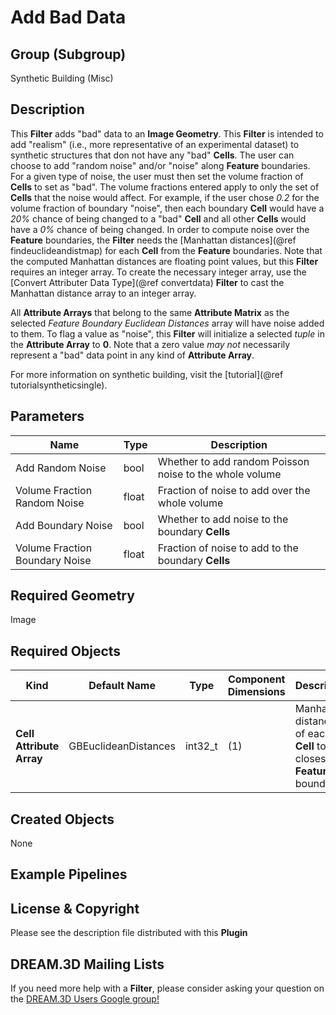 Add Bad Data 
=============

## Group (Subgroup) ##

Synthetic Building (Misc)

## Description ##

This **Filter** adds "bad" data to an **Image Geometry**.  This **Filter** is intended to add "realism" (i.e., more representative of an experimental dataset) to synthetic structures that don not have any "bad" **Cells**.  The user can choose to add "random noise" and/or "noise" along **Feature** boundaries. For a given type of noise, the user must then set the volume fraction of **Cells** to set as "bad".  The volume fractions entered apply to only the set of **Cells** that the noise would affect.  For example, if the user chose *0.2* for the volume fraction of boundary "noise", then each boundary **Cell** would have a *20%* chance of being changed to a "bad" **Cell** and all other **Cells** would have a *0%* chance of being changed. In order to compute noise over the **Feature** boundaries, the **Filter** needs the [Manhattan distances](@ref findeuclideandistmap) for each **Cell** from the **Feature** boundaries. Note that the computed Manhattan distances are floating point values, but this **Filter** requires an integer array. To create the necessary integer array, use the [Convert Attributer Data Type](@ref convertdata) **Filter** to cast the Manhattan distance array to an integer array.

All **Attribute Arrays** that belong to the same **Attribute Matrix** as the selected _Feature Boundary Euclidean Distances_ array will have noise added to them. To flag a value as "noise", this **Filter** will initialize a selected _tuple_ in the **Attribute Array** to **0**. Note that a zero value _may not_ necessarily represent a "bad" data point in any kind of **Attribute Array**.

For more information on synthetic building, visit the [tutorial](@ref tutorialsyntheticsingle).

## Parameters ##

| Name | Type | Description |
|------|------| ----------- |
| Add Random Noise | bool | Whether to add random Poisson noise to the whole volume |
| Volume Fraction Random Noise | float | Fraction of noise to add over the whole volume |
| Add Boundary Noise | bool | Whether to add noise to the boundary **Cells** |
| Volume Fraction Boundary Noise | float | Fraction of noise to add to the boundary **Cells** |

## Required Geometry ##

Image

## Required Objects ##

| Kind | Default Name | Type | Component Dimensions | Description |
|------|--------------|------|----------------------|-------------|
| **Cell Attribute Array** | GBEuclideanDistances | int32_t | (1) | Manhattan distances of each **Cell** to the closest **Feature** boundary |

## Created Objects ##

None


## Example Pipelines ##



## License & Copyright ##

Please see the description file distributed with this **Plugin**

## DREAM.3D Mailing Lists ##

If you need more help with a **Filter**, please consider asking your question on the [DREAM.3D Users Google group!](https://groups.google.com/forum/?hl=en#!forum/dream3d-users)


